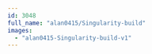 ```yaml
---
id: 3048
full_name: "alan0415/Singularity-build"
images: 
  - "alan0415-Singularity-build-v1"
---
```

